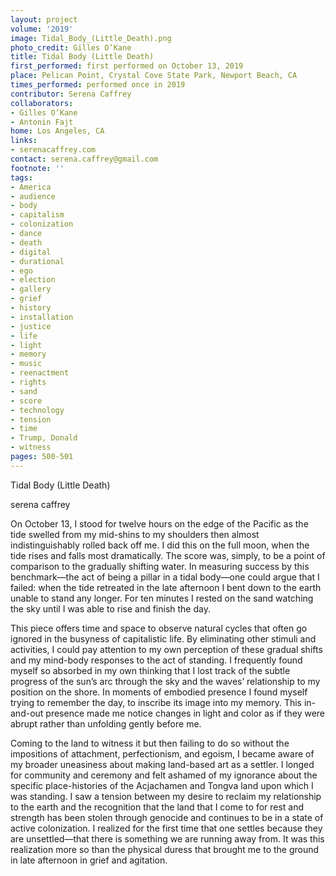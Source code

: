 ```yaml
---
layout: project
volume: '2019'
image: Tidal_Body_(Little_Death).png
photo_credit: Gilles O’Kane
title: Tidal Body (Little Death)
first_performed: first performed on October 13, 2019
place: Pelican Point, Crystal Cove State Park, Newport Beach, CA
times_performed: performed once in 2019
contributor: Serena Caffrey
collaborators:
- Gilles O’Kane
- Antonin Fajt
home: Los Angeles, CA
links:
- serenacaffrey.com
contact: serena.caffrey@gmail.com
footnote: ''
tags:
- America
- audience
- body
- capitalism
- colonization
- dance
- death
- digital
- durational
- ego
- election
- gallery
- grief
- history
- installation
- justice
- life
- light
- memory
- music
- reenactment
- rights
- sand
- score
- technology
- tension
- time
- Trump, Donald
- witness
pages: 500-501
---
```


Tidal Body (Little Death)

serena caffrey

On October 13, I stood for twelve hours on the edge of the Pacific as the tide swelled from my mid-shins to my shoulders then almost indistinguishably rolled back off me. I did this on the full moon, when the tide rises and falls most dramatically. The score was, simply, to be a point of comparison to the gradually shifting water. In measuring success by this benchmark—the act of being a pillar in a tidal body—one could argue that I failed: when the tide retreated in the late afternoon I bent down to the earth unable to stand any longer. For ten minutes I rested on the sand watching the sky until I was able to rise and finish the day.

This piece offers time and space to observe natural cycles that often go ignored in the busyness of capitalistic life. By eliminating other stimuli and activities, I could pay attention to my own perception of these gradual shifts and my mind-body responses to the act of standing. I frequently found myself so absorbed in my own thinking that I lost track of the subtle progress of the sun’s arc through the sky and the waves’ relationship to my position on the shore. In moments of embodied presence I found myself trying to remember the day, to inscribe its image into my memory. This in-and-out presence made me notice changes in light and color as if they were abrupt rather than unfolding gently before me.

Coming to the land to witness it but then failing to do so without the impositions of attachment, perfectionism, and egoism, I became aware of my broader uneasiness about making land-based art as a settler. I longed for community and ceremony and felt ashamed of my ignorance about the specific place-histories of the Acjachamen and Tongva land upon which I was standing. I saw a tension between my desire to reclaim my relationship to the earth and the recognition that the land that I come to for rest and strength has been stolen through genocide and continues to be in a state of active colonization. I realized for the first time that one settles because they are unsettled—that there is something we are running away from. It was this realization more so than the physical duress that brought me to the ground in late afternoon in grief and agitation.
